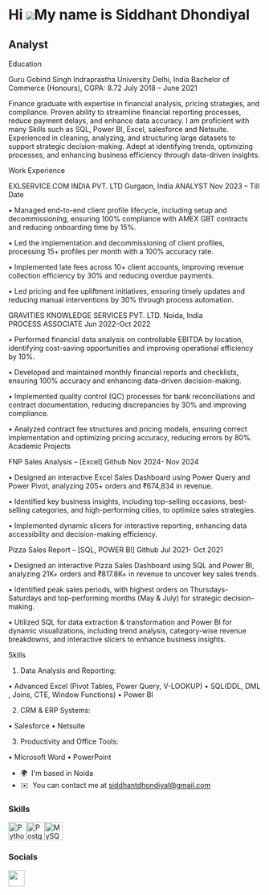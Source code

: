 Hi ![](https://user-images.githubusercontent.com/18350557/176309783-0785949b-9127-417c-8b55-ab5a4333674e.gif)My name is Siddhant Dhondiyal
==========================================================================================================================================

Analyst
-------

Education

Guru Gobind Singh Indraprastha University                                                                                                          Delhi, India
Bachelor of Commerce (Honours), CGPA: 8.72                                                                                                      July 2018 – June 2021

Finance graduate with expertise in financial analysis, pricing strategies, and compliance. Proven ability to streamline financial reporting processes, reduce payment delays, and enhance data accuracy. I am proficient with many Skills such as SQL, Power BI, Excel, salesforce and Netsuite. Experienced in cleaning, analyzing, and structuring large datasets to support strategic decision-making. Adept at identifying trends, optimizing processes, and enhancing business efficiency through data-driven insights.

Work Experience

EXLSERVICE.COM INDIA PVT. LTD	                                                   Gurgaon, India ANALYST                                                                                                                                                                                               Nov 2023 – Till Date

•	Managed end-to-end client profile lifecycle, including setup and decommissioning, ensuring 100% compliance with AMEX GBT contracts and reducing onboarding time by 15%.

•	Led the implementation and decommissioning of client profiles, processing 15+ profiles per month with a 100% accuracy rate. 

•	Implemented late fees across 10+ client accounts, improving revenue collection efficiency by 30% and reducing overdue payments.

•	Led pricing and fee upliftment initiatives, ensuring timely updates and reducing manual interventions by 30% through process automation.

GRAVITIES KNOWLEDGE SERVICES PVT. LTD.	                                                                                               Noida, India              
PROCESS ASSOCIATE                                                                                                                      Jun 2022–Oct 2022

•	Performed financial data analysis on controllable EBITDA by location, identifying cost-saving opportunities and improving operational efficiency by 10%.

•	Developed and maintained monthly financial reports and checklists, ensuring 100% accuracy and enhancing data-driven decision-making.

•	Implemented quality control (QC) processes for bank reconciliations and contract documentation, reducing discrepancies by 30% and improving compliance.

•	Analyzed contract fee structures and pricing models, ensuring correct implementation and optimizing pricing accuracy, reducing errors by 80%.
Academic Projects

FNP Sales Analysis – [Excel] Github 	                                                                                                 Nov 2024- Nov 2024

•	Designed an interactive Excel Sales Dashboard using Power Query and Power Pivot, analyzing 205+ orders and ₹674,834 in revenue.

•	Identified key business insights, including top-selling occasions, best-selling categories, and high-performing cities, to optimize sales strategies.

•	Implemented dynamic slicers for interactive reporting, enhancing data accessibility and decision-making efficiency.

Pizza Sales Report – [SQL, POWER BI]    Github 	                                                                                     Jul 2021- Oct 2021

•	Designed an interactive Pizza Sales Dashboard using SQL and Power BI, analyzing 21K+ orders and ₹817.8K+ in revenue to uncover key sales trends.

•	Identified peak sales periods, with highest orders on Thursdays-Saturdays and top-performing months (May & July) for strategic decision-making.

•	Utilized SQL for data extraction & transformation and Power BI for dynamic visualizations, including trend analysis, category-wise revenue breakdowns, and interactive slicers to enhance business insights. 

Skills

1. Data Analysis and Reporting:

•	Advanced Excel (Pivot Tables, Power Query, V-LOOKUP)
•	SQL(DDL, DML , Joins, CTE, Window Functions)
•	Power BI

2. CRM & ERP Systems:

•	Salesforce
•	Netsuite 

3. Productivity and Office Tools:

•	Microsoft Word
•	PowerPoint

* 🌍  I'm based in Noida
* ✉️  You can contact me at [siddhantdhondiyal@gmail.com](mailto:siddhantdhondiyal@gmail.com)

### Skills


<p align="left">
<a href="https://www.python.org/" target="_blank" rel="noreferrer"><img src="https://raw.githubusercontent.com/danielcranney/readme-generator/main/public/icons/skills/python-colored.svg" width="36" height="36" alt="Python" /></a><a href="https://www.postgresql.org/" target="_blank" rel="noreferrer"><img src="https://raw.githubusercontent.com/danielcranney/readme-generator/main/public/icons/skills/postgresql-colored.svg" width="36" height="36" alt="PostgreSQL" /></a><a href="https://www.mysql.com/" target="_blank" rel="noreferrer"><img src="https://raw.githubusercontent.com/danielcranney/readme-generator/main/public/icons/skills/mysql-colored.svg" width="36" height="36" alt="MySQL" /></a>
</p>


### Socials

<p align="left"> <a href="https://www.github.com/siddhant2404" target="_blank" rel="noreferrer"> <picture> <source media="(prefers-color-scheme: dark)" srcset="https://raw.githubusercontent.com/danielcranney/readme-generator/main/public/icons/socials/github-dark.svg" /> <source media="(prefers-color-scheme: light)" srcset="https://raw.githubusercontent.com/danielcranney/readme-generator/main/public/icons/socials/github.svg" /> <img src="https://raw.githubusercontent.com/danielcranney/readme-generator/main/public/icons/socials/github.svg" width="32" height="32" /> </picture> </a></p>

